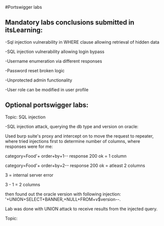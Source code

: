 #Portswigger labs

## Mandatory labs conclusions submitted in itsLearning:

-Sql injection vulnerability in WHERE clause allowing retrieval of hidden data

-SQL injection vulnerability allowing login bypass

-Username enumeration via different responses

-Password reset broken logic

-Unprotected admin functionality

-User role can be modified in user profile


## Optional portswigger labs:
Topic: SQL injection

-SQL injection attack, querying the db type and version on oracle:

Used burp suite's proxy and intercept on to move the request to repeater, where tried injections first to determine number of columns, where responses were for me:

category=Food'+ order+by+1--  response 200 ok = 1 column

category=Food'+ order+by+2-- response 200 ok = atleast 2 columns

3 = internal server error

3 - 1 = 2 columns

then found out the oracle version with following injection: '+UNION+SELECT+BANNER,+NULL+FROM+v$version--.

Lab was done with UNION attack to receive results from the injected query.


Topic:
